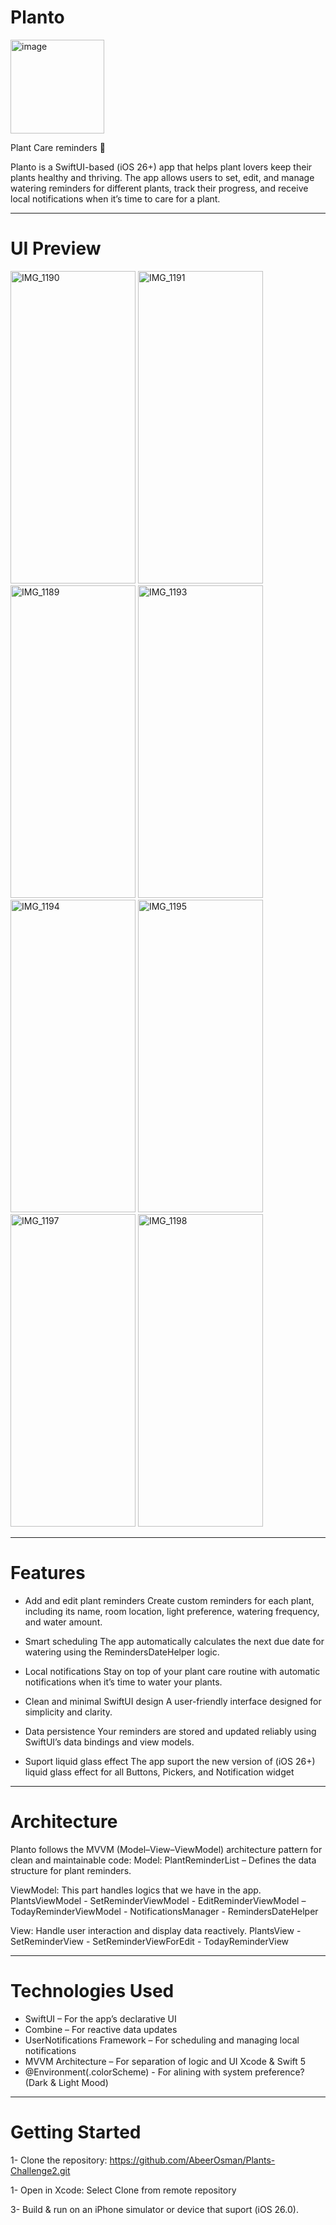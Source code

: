 # Planto
<img width="150" height="150" alt="image" src="https://github.com/user-attachments/assets/fa20ac28-8346-44fe-94d0-6a5804fafdf8" />

Plant Care reminders 🌿 

Planto is a SwiftUI-based (iOS 26+) app that helps plant lovers keep their plants healthy and thriving. The app allows users to set, edit, and manage watering reminders for different plants, track their progress, and receive local notifications when it’s time to care for a plant.

------------------------------------------------------------------------------------------------------------------------------------

# UI Preview

<img width="200" height="500" alt="IMG_1190" src="https://github.com/user-attachments/assets/24325069-f778-43e0-92d6-02e742ef3c29" /> <img width="200" height="500" alt="IMG_1191" src="https://github.com/user-attachments/assets/05707ecf-ed8a-4c55-b53d-6581737ce3a2" /> <img width="200" height="500" alt="IMG_1189" src="https://github.com/user-attachments/assets/10cf2743-30d5-4c90-a84d-5f9fcdecda2c" /> <img width="200" height="500" alt="IMG_1193" src="https://github.com/user-attachments/assets/4ccd269b-b064-4962-9295-abdae7ef4997" /> <img width="200" height="500" alt="IMG_1194" src="https://github.com/user-attachments/assets/52e6e8c8-7b6f-4894-bd47-7ebaf899c5f6" /> <img width="200" height="500" alt="IMG_1195" src="https://github.com/user-attachments/assets/5b1ba2b4-1f31-4797-8400-fff351d7cf5b" /> <img width="200" height="500" alt="IMG_1197" src="https://github.com/user-attachments/assets/cf3e7b3c-44e9-4d40-884e-a4e888729c58" /> <img width="200" height="500" alt="IMG_1198" src="https://github.com/user-attachments/assets/3ecae490-e1fa-439e-9a5f-7a6db09739b6" />


------------------------------------------------------------------------------------------------------------------------------------

# Features

* Add and edit plant reminders
Create custom reminders for each plant, including its name, room location, light preference, watering frequency, and water amount.

* Smart scheduling
The app automatically calculates the next due date for watering using the RemindersDateHelper logic.

* Local notifications
Stay on top of your plant care routine with automatic notifications when it’s time to water your plants.

* Clean and minimal SwiftUI design
A user-friendly interface designed for simplicity and clarity.

* Data persistence
Your reminders are stored and updated reliably using SwiftUI’s data bindings and view models.

* Suport liquid glass effect
The app suport the new version of (iOS 26+) liquid glass effect for all Buttons, Pickers, and Notification widget

------------------------------------------------------------------------------------------------------------------------------------

# Architecture

Planto follows the MVVM (Model–View–ViewModel) architecture pattern for clean and maintainable code:
Model:
PlantReminderList – Defines the data structure for plant reminders.

ViewModel:
This part handles logics that we have in the app. 
PlantsViewModel - SetReminderViewModel - EditReminderViewModel – TodayReminderViewModel - NotificationsManager - RemindersDateHelper 

View:
Handle user interaction and display data reactively.
PlantsView - SetReminderView - SetReminderViewForEdit - TodayReminderView 

------------------------------------------------------------------------------------------------------------------------------------

# Technologies Used

* SwiftUI – For the app’s declarative UI
* Combine – For reactive data updates
* UserNotifications Framework – For scheduling and managing local notifications
* MVVM Architecture – For separation of logic and UI
Xcode & Swift 5
* @Environment(\.colorScheme) - For alining with system preference? (Dark & Light Mood)
  
------------------------------------------------------------------------------------------------------------------------------------
# Getting Started

1- Clone the repository:
https://github.com/AbeerOsman/Plants-Challenge2.git

1- Open in Xcode:
Select Clone from remote repository 

3- Build & run on an iPhone simulator or device that suport (iOS 26.0).
